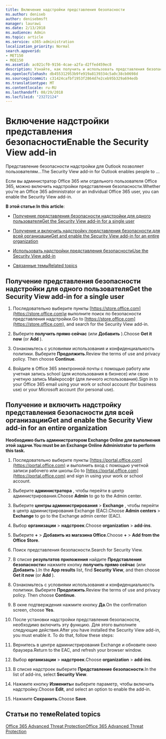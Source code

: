 ```yaml
---
title: Включение надстройки представления безопасности
ms.author: deniseb
author: denisebmsft
manager: laurawi
ms.date: 2/13/2018
ms.audience: Admin
ms.topic: article
ms.service: o365-administration
localization_priority: Normal
search.appverid:
- MET150
- MOE150
ms.assetid: ac021cf0-9156-4cae-a2fa-d2ffed459ec8
description: Узнайте, как получить и использовать представления безопасности надстройки для Outlook.
ms.openlocfilehash: db455312953b9fe919a8139334c5a0c38cb0698d
ms.sourcegitcommit: c31424cafbf1953f2864d7e2ceb95b329a694edb
ms.translationtype: MT
ms.contentlocale: ru-RU
ms.lasthandoff: 08/29/2018
ms.locfileid: "23272124"
---
```

# <a name="enable-the-security-view-add-in"></a><span data-ttu-id="e1856-103">Включение надстройки представления безопасности</span><span class="sxs-lookup"><span data-stu-id="e1856-103">Enable the Security View add-in</span></span>

<span data-ttu-id="e1856-104">Представление безопасности надстройки для Outlook позволяет пользователям...</span><span class="sxs-lookup"><span data-stu-id="e1856-104">The Security View add-in for Outlook enables people to ...</span></span>
  
<span data-ttu-id="e1856-105">Если вы администратор Office 365 или отдельного пользователя Office 365, можно включить надстройки представления безопасности.</span><span class="sxs-lookup"><span data-stu-id="e1856-105">Whether you're an Office 365 administrator or an individual Office 365 user, you can enable the Security View add-in.</span></span>
  
 <span data-ttu-id="e1856-106">**В этой статье**:</span><span class="sxs-lookup"><span data-stu-id="e1856-106">**In this article**:</span></span> 
  
- [<span data-ttu-id="e1856-107">Получение представления безопасности надстройки для одного пользователя</span><span class="sxs-lookup"><span data-stu-id="e1856-107">Get the Security View add-in for a single user</span></span>](enable-the-security-view-add-in.md#singleget)
    
- [<span data-ttu-id="e1856-108">Получение и включить надстройку представления безопасности для всей организации</span><span class="sxs-lookup"><span data-stu-id="e1856-108">Get and enable the Security View add-in for an entire organization</span></span>](enable-the-security-view-add-in.md#wholeorgget)
    
- [<span data-ttu-id="e1856-109">Использовать надстройки представления безопасности</span><span class="sxs-lookup"><span data-stu-id="e1856-109">Use the Security View add-in</span></span>](enable-the-security-view-add-in.md#useit)
    
- [<span data-ttu-id="e1856-110">Связанные темы</span><span class="sxs-lookup"><span data-stu-id="e1856-110">Related topics</span></span>](enable-the-security-view-add-in.md#relaated)
    
## <a name="get-the-security-view-add-in-for-a-single-user"></a><span data-ttu-id="e1856-111">Получение представления безопасности надстройки для одного пользователя</span><span class="sxs-lookup"><span data-stu-id="e1856-111">Get the Security View add-in for a single user</span></span>
<span data-ttu-id="e1856-112"><a name="singleget"> </a></span><span class="sxs-lookup"><span data-stu-id="e1856-112"></span></span>

1. <span data-ttu-id="e1856-113">Последовательно выберите пункты [https://store.office.com](https://store.office.com)и выполните поиск по безопасности представления надстройки.</span><span class="sxs-lookup"><span data-stu-id="e1856-113">Go to [https://store.office.com](https://store.office.com), and search for the Security View add-in.</span></span>
    
2. <span data-ttu-id="e1856-114">Выберите **получить прямо сейчас** (или **Добавить** ).</span><span class="sxs-lookup"><span data-stu-id="e1856-114">Choose **Get it now** (or **Add** ).</span></span> 
    
3. <span data-ttu-id="e1856-p101">Ознакомьтесь с условиями использования и конфиденциальность политики. Выберите **Продолжить**.</span><span class="sxs-lookup"><span data-stu-id="e1856-p101">Review the terms of use and privacy policy. Then choose **Continue**.</span></span> 
    
4. <span data-ttu-id="e1856-117">Войдите в Office 365 электронной почты с помощью работу или учетная запись school (для использования в бизнесе) или свою учетную запись Майкрософт (для личного использования).</span><span class="sxs-lookup"><span data-stu-id="e1856-117">Sign in to your Office 365 email using your work or school account (for business use) or your Microsoft account (for personal use).</span></span>
    
## <a name="get-and-enable-the-security-view-add-in-for-an-entire-organization"></a><span data-ttu-id="e1856-118">Получение и включить надстройку представления безопасности для всей организации</span><span class="sxs-lookup"><span data-stu-id="e1856-118">Get and enable the Security View add-in for an entire organization</span></span>
<span data-ttu-id="e1856-119"><a name="wholeorgget"> </a></span><span class="sxs-lookup"><span data-stu-id="e1856-119"></span></span>

 <span data-ttu-id="e1856-120">**Необходимо быть администратором Exchange Online для выполнения этой задачи.**</span><span class="sxs-lookup"><span data-stu-id="e1856-120">**You must be an Exchange Online Administrator to perform this task.**</span></span>
  
1. <span data-ttu-id="e1856-121">Последовательно выберите пункты [https://portal.office.com](https://portal.office.com) и выполнить вход с помощью учетной записи рабочего или школы.</span><span class="sxs-lookup"><span data-stu-id="e1856-121">Go to [https://portal.office.com](https://portal.office.com) and sign in using your work or school account.</span></span> 
    
2. <span data-ttu-id="e1856-122">Выберите **администратора** , чтобы перейти в центр администрирования.</span><span class="sxs-lookup"><span data-stu-id="e1856-122">Choose **Admin** to go to the Admin center.</span></span> 
    
3. <span data-ttu-id="e1856-123">Выберите **центры администрирования** \> **Exchange** , чтобы перейти в центр администрирования Exchange (EAC).</span><span class="sxs-lookup"><span data-stu-id="e1856-123">Choose **Admin centers** \> **Exchange** to go to the Exchange admin center (EAC).</span></span> 
    
4. <span data-ttu-id="e1856-124">Выбор **организации** \> **надстроек**.</span><span class="sxs-lookup"><span data-stu-id="e1856-124">Choose **organization** \> **add-ins**.</span></span> 
    
5. <span data-ttu-id="e1856-125">Выберите **+** \> **Добавить из магазина Office**.</span><span class="sxs-lookup"><span data-stu-id="e1856-125">Choose **+** \> **Add from the Office Store**.</span></span> 
    
6. <span data-ttu-id="e1856-126">Поиск представления безопасности.</span><span class="sxs-lookup"><span data-stu-id="e1856-126">Search for Security View.</span></span>
    
7. <span data-ttu-id="e1856-127">В списке **результатов приложения** найдите **Представления безопасности**и нажмите кнопку **получить прямо сейчас** (или **Добавить** ).</span><span class="sxs-lookup"><span data-stu-id="e1856-127">In the **App results** list, find **Security View**, and then choose **Get it now** (or **Add** ).</span></span> 
    
8. <span data-ttu-id="e1856-p102">Ознакомьтесь с условиями использования и конфиденциальность политики. Выберите **Продолжить**.</span><span class="sxs-lookup"><span data-stu-id="e1856-p102">Review the terms of use and privacy policy. Then choose **Continue**.</span></span> 
    
9. <span data-ttu-id="e1856-130">В окне подтверждения нажмите кнопку **Да**.</span><span class="sxs-lookup"><span data-stu-id="e1856-130">On the confirmation screen, choose **Yes**.</span></span> 
    
10. <span data-ttu-id="e1856-p103">После установки надстройки представления безопасности, необходимо включить эту функцию. Для этого выполните следующие действия.</span><span class="sxs-lookup"><span data-stu-id="e1856-p103">After you have installed the Security View add-in, you must enable it. To do that, follow these steps:</span></span>
    
1. <span data-ttu-id="e1856-133">Вернитесь в центре администрирования Exchange и обновите окно браузера.</span><span class="sxs-lookup"><span data-stu-id="e1856-133">Return to the EAC, and refresh your browser window.</span></span>
    
2. <span data-ttu-id="e1856-134">Выбор **организации** \> **надстроек**.</span><span class="sxs-lookup"><span data-stu-id="e1856-134">Choose **organization** \> **add-ins**.</span></span> 
    
3. <span data-ttu-id="e1856-135">В списке надстроек выберите **Представление безопасности**.</span><span class="sxs-lookup"><span data-stu-id="e1856-135">In the list of add-ins, select **Security View**.</span></span> 
    
4. <span data-ttu-id="e1856-136">Нажмите кнопку **Изменить**и выберите параметр, чтобы включить надстройку.</span><span class="sxs-lookup"><span data-stu-id="e1856-136">Choose **Edit**, and select an option to enable the add-in.</span></span> 
    
5. <span data-ttu-id="e1856-137">Нажмите **Сохранить**.</span><span class="sxs-lookup"><span data-stu-id="e1856-137">Choose **Save**.</span></span> 
    
## <a name="related-topics"></a><span data-ttu-id="e1856-138">Статьи по теме</span><span class="sxs-lookup"><span data-stu-id="e1856-138">Related topics</span></span>
<span data-ttu-id="e1856-139"><a name="relaated"> </a></span><span class="sxs-lookup"><span data-stu-id="e1856-139"></span></span>

[<span data-ttu-id="e1856-140">Office 365 Advanced Threat Protection</span><span class="sxs-lookup"><span data-stu-id="e1856-140">Office 365 Advanced Threat Protection</span></span>](office-365-atp.md)
  

